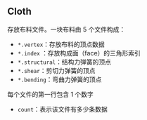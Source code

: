 ## Cloth

存放布料文件。一块布料由 5 个文件构成：

- `*.vertex`：存放布料的顶点数据
- `*.index` ：存放构成面（face）的三角形索引
- `*.structural`：结构力弹簧的顶点
- `*.shear`：剪切力弹簧的顶点
- `*.bending`：弯曲力弹簧的顶点



每个文件的第一行包含 1 个数字

- `count`：表示该文件有多少条数据